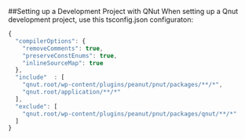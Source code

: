 ##Setting up a Development Project with QNut
When setting up a Qnut development project, use this tsconfig.json configuraton:

```javascript
{
  "compilerOptions": {
    "removeComments": true,
    "preserveConstEnums": true,
    "inlineSourceMap": true
  },
  "include"  : [
    "qnut.root/wp-content/plugins/peanut/pnut/packages/**/*",
    "qnut.root/application/**/*"
  ],
  "exclude": [
    "qnut.root/wp-content/plugins/peanut/pnut/packages/qnut/**/*"
  ]
}
```

